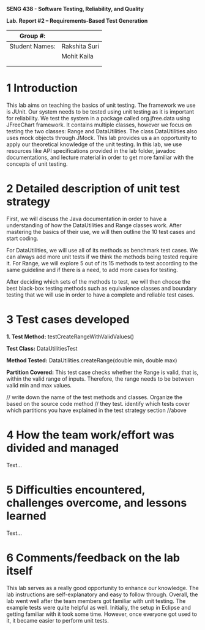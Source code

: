 **SENG 438 - Software Testing, Reliability, and Quality**

**Lab. Report \#2 – Requirements-Based Test Generation**

| Group \#:      |     |
| -------------- | --- |
| Student Names: |Rakshita Suri      |
|                |Mohit Kaila     |
|                |     |
|                |     |

# 1 Introduction


This lab aims on teaching the basics of unit testing. The framework we use is JUnit. Our system needs to be tested using unit testing as it is important for reliability. We test the system in a package called org.jfree.data using JFreeChart framework. It contains multiple classes, however we focus on testing the two classes: Range and DataUtilities. The class DataUtilities also uses mock  objects through JMock. This lab provides us a an opportunity to apply our theoretical knowledge of the unit testing. In this lab, we use resources like API specifications provided in the lab folder, javadoc documentations, and lecture material in order to get more familiar with the concepts of unit testing. 


# 2 Detailed description of unit test strategy

First, we will discuss the Java documentation in order to have a understanding of how the DataUtilities and Range classes work. After mastering the basics of their use, we will then outline the 10 test cases and start coding. 

For DataUtilities, we will use all of its  methods as benchmark test cases. We can always add more unit tests if we think the methods being tested require it. 
For Range, we will explore 5 out of its 15  methods to test according to the same guideline and if there is a need, to add more cases for testing. 

After deciding which sets of the methods to test, we will then choose the best black-box testing methods such as equivalence classes and boundary testing that we will use in order to have a complete and reliable test cases.


# 3 Test cases developed

**1. **Test Method:**** testCreateRangeWithValidValues()

**Test Class:** DataUtilitiesTest

**Method Tested:** DataUtilities.createRange(double min, double max)

**Partition Covered:** This test case checks whether the Range is valid, that is, within the valid range of inputs. Therefore, the range needs to be between valid min and max values. 


// write down the name of the test methods and classes. Organize the based on
the source code method // they test. identify which tests cover which partitions
you have explained in the test strategy section //above

# 4 How the team work/effort was divided and managed

Text…

# 5 Difficulties encountered, challenges overcome, and lessons learned

Text…

# 6 Comments/feedback on the lab itself

This lab serves as a really good opportunity to enhance our knowledge. The lab instructions are self-explanatory and easy to follow through. Overall, the lab went well after the team members got familiar with unit testing. The example tests were quite helpful as well. Initially, the setup in Eclipse and getting familiar with it took some time. However, once everyone got used to it, it became easier to perform unit tests. 
